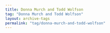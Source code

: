 ```yaml
---
title: Donna Murch and Todd Wolfson
tag: "Donna Murch and Todd Wolfson"
layout: archive-tags
permalink: "tag/donna-murch-and-todd-wolfson"
---
```

